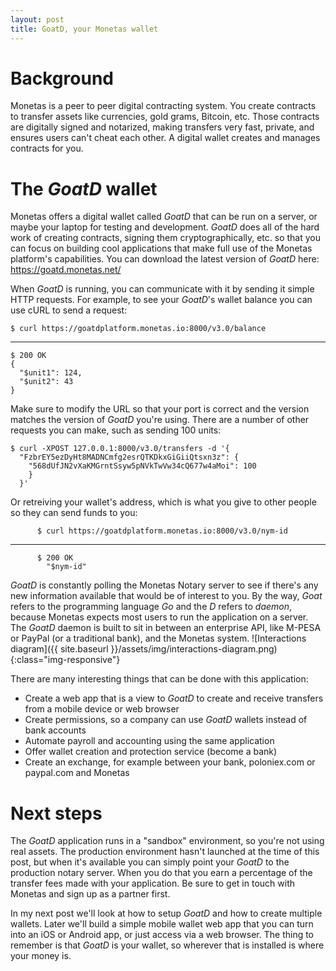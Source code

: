 ```yaml
---
layout: post
title: GoatD, your Monetas wallet
---
```


# Background

Monetas is a peer to peer digital contracting system. You create contracts to transfer assets like currencies, gold grams, Bitcoin, etc. Those contracts are digitally signed and notarized, making transfers very fast, private, and ensures users can't cheat each other. A digital wallet creates and manages contracts for you.

# The *GoatD* wallet

Monetas offers a digital wallet called *GoatD* that can be run on a server, or maybe your laptop for testing and development. *GoatD* does all of the hard work of creating contracts, signing them cryptographically, etc. so that you can focus on building cool applications that make full use of the Monetas platform's capabilities. You can download the latest version of *GoatD* here: https://goatd.monetas.net/

When *GoatD* is running, you can communicate with it by sending it simple HTTP requests. For example, to see your *GoatD*'s wallet balance you can use cURL to send a request:



    $ curl https://goatdplatform.monetas.io:8000/v3.0/balance

<hr class="codebreak">

    $ 200 OK
    {
      "$unit1": 124,
      "$unit2": 43
    }

Make sure to modify the URL so that your port is correct and the version matches the version of *GoatD* you're using. There are a number of other requests you can make, such as sending 100 units:



    $ curl -XPOST 127.0.0.1:8000/v3.0/transfers -d '{
      "FzbrEY5ezDyHt8MADNCmfg2esrQTKDkxGiGiiQtsxn3z": {
        "568dUfJN2vXaKMGrntSsyw5pNVkTwVw34cQ677w4aMoi": 100
        }
      }'

Or retreiving your wallet's address, which is what you give to other people so they can send funds to you:




          $ curl https://goatdplatform.monetas.io:8000/v3.0/nym-id

<hr class="codebreak">

          $ 200 OK
            "$nym-id"

*GoatD* is constantly polling the Monetas Notary server to see if there's any new information available that would be of interest to you. By the way, *Goat* refers to the programming language *Go* and the *D* refers to *daemon*, because Monetas expects most users to run the application on a server. The *GoatD* daemon is built to sit in between an enterprise API, like M-PESA or PayPal (or a traditional bank), and the Monetas system. ![Interactions diagram]({{ site.baseurl }}/assets/img/interactions-diagram.png){:class="img-responsive"}

There are many interesting things that can be done with this application:

* Create a web app that is a view to *GoatD* to create and receive transfers from a mobile device or web browser
* Create permissions, so a company can use *GoatD* wallets instead of bank accounts
* Automate payroll and accounting using the same application
* Offer wallet creation and protection service (become a bank)
* Create an exchange, for example between your bank, poloniex.com or paypal.com and Monetas

# Next steps

The *GoatD* application runs in a "sandbox" environment, so you're not using real assets. The production environment hasn't launched at the time of this post, but when it's available you can simply point your *GoatD* to the production notary server. When you do that you earn a percentage of the transfer fees made with your application. Be sure to get in touch with Monetas and sign up as a partner first.  

In my next post we'll look at how to setup *GoatD* and how to create multiple wallets. Later we'll build a simple mobile wallet web app that you can turn into an iOS or Android app, or just access via a web browser. The thing to remember is that *GoatD* is your wallet, so wherever that is installed is where your money is.
